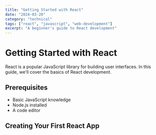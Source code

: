 ```yaml
---
title: "Getting Started with React"
date: "2024-03-20"
category: "technical"
tags: ["react", "javascript", "web-development"]
excerpt: "A beginner's guide to React development"
---
```


# Getting Started with React

React is a popular JavaScript library for building user interfaces. In this guide, we'll cover the basics of React development.

## Prerequisites
- Basic JavaScript knowledge
- Node.js installed
- A code editor

## Creating Your First React App







